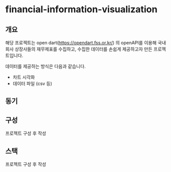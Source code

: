 # financial-information-visualization

## 개요

해당 프로젝트는 open dart(https://opendart.fss.or.kr/) 의 openAPI를 이용해 국내 회사 상장사들의 재무제표를 수집하고, 수집한 데이터를 손쉽게 제공하고자 만든 프로젝트입니다.

데이터를 제공하는 방식은 다음과 같습니다.

- 차트 시각화
- 데이터 파일 (csv 등)

## 동기

## 구성

프로젝트 구성 후 작성

## 스택

프로젝트 구성 후 작성
